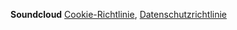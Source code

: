 **Soundcloud** [Cookie-Richtlinie](https://soundcloud.com/pages/cookies), [Datenschutzrichtlinie](https://soundcloud.com/pages/privacy)
